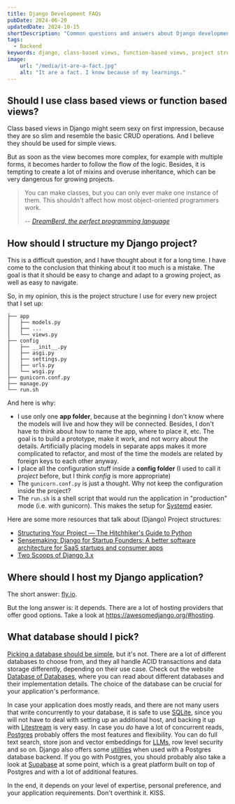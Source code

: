 ```yaml
---
title: Django Development FAQs
pubDate: 2024-06-20
updatedDate: 2024-10-15
shortDescription: "Common questions and answers about Django development, covering views, project structure, hosting options, and database choices."
tags:
  - Backend
keywords: django, class-based views, function-based views, project structure, hosting, database choice, sqlite, postgres
image:
    url: "/media/it-are-a-fact.jpg"
    alt: "It are a fact. I know because of my learnings."
---
```


## Should I use class based views or function based views?

Class based views in Django might seem sexy on first impression, because they are so slim and resemble the basic CRUD operations.
And I believe they should be used for simple views.

But as soon as the view becomes more complex, for example with multiple forms, it becomes harder to follow the flow of the logic.
Besides, it is tempting to create a lot of mixins and overuse inheritance, which can be very dangerous for growing projects.

> You can make classes, but you can only ever make one instance of them. This shouldn't affect how most object-oriented programmers work.
>
> -- *[DreamBerd, the perfect programming language](https://github.com/TodePond/DreamBerd?tab=readme-ov-file#classes)*

## How should I structure my Django project?

This is a difficult question, and I have thought about it for a long time.
I have come to the conclusion that thinking about it too much is a mistake.
The goal is that it should be easy to change and adapt to a growing project, as well as easy to navigate.

So, in my opinion, this is the project structure I use for every new project that I set up:

```
├── app
│   ├── models.py
│   ├── ...
│   └── views.py
├── config
│   ├── __init__.py
│   ├── asgi.py
│   ├── settings.py
│   ├── urls.py
│   └── wsgi.py
├── gunicorn.conf.py
├── manage.py
└── run.sh
```

And here is why:
* I use only one **app folder**, because at the beginning I don't know where the models will live and how they will be connected.
  Besides, I don't have to think about how to name the app, where to place it, etc. The goal is to build a prototype, make it work, and not worry about the details.
  Artificially placing models in separate apps makes it more complicated to refactor, and most of the time the models are related by foreign keys to each other anyway.
* I place all the configuration stuff inside a **config folder** (I used to call it *project* before, but I think *config* is more appropriate)
* The `gunicorn.conf.py` is just a thought. Why not keep the configuration inside the project?
* The `run.sh` is a shell script that would run the application in "production" mode (i.e. with gunicorn).
  This makes the setup for [Systemd](/tools/systemd.md) easier.


Here are some more resources that talk about (Django) Project structures:
* [Structuring Your Project — The Hitchhiker's Guide to Python](https://docs.python-guide.org/writing/structure/)
* [Sensemaking: Django for Startup Founders: A better software architecture for SaaS startups and consumer apps](https://alexkrupp.typepad.com/sensemaking/2021/06/django-for-startup-founders-a-better-software-architecture-for-saas-startups-and-consumer-apps.html?utm_campaign=Django%2BNewsletter&utm_medium=email&utm_source=Django_Newsletter_158)
* [Two Scoops of Django 3.x](https://www.feldroy.com/two-scoops-press)


## Where should I host my Django application?

The short answer: [fly.io](https://fly.io/).

But the long answer is: it depends.
There are a lot of hosting providers that offer good options. Take a look at https://awesomedjango.org/#hosting.

## What database should I pick?

[Picking a database should be simple](https://changelog.com/friends/56), but it's not.
There are a lot of different databases to choose from, and they all handle ACID transactions and data storage differently, depending on their use case.
Check out the website [Database of Databases](https://dbdb.io/), where you can read about different databases and their implementation details.
The choice of the database can be crucial for your application's performance.

In case your application does mostly reads, and there are not many users that write concurrently to your database, it is safe to use [SQLite](/tools/sqlite.md), since you will not have to deal with setting up an additional host, and backing it up with [Litestream](/tools/litestream.md) is very easy.
In case you _do_ have a lot of concurrent reads, [Postgres](/tools/postgres.md) probably offers the most features and flexibility.
You can do full text search, store json and vector embeddings for [LLMs](/tools/LLMs.md), row level security and so on.
Django also offers some [utilities](https://docs.djangoproject.com/en/dev/ref/contrib/postgres/) when used with a Postgres database backend.
If you go with Postgres, you should probably also take a look at [Supabase](/tools/supabase.md) at some point, which is a great platform built on top of Postgres and with a lot of additional features.

In the end, it depends on your level of expertise, personal preference, and your application requirements.
Don't overthink it. KISS.
